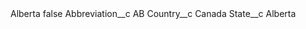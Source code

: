 <?xml version="1.0" encoding="UTF-8"?>
<CustomMetadata xmlns="http://soap.sforce.com/2006/04/metadata" xmlns:xsi="http://www.w3.org/2001/XMLSchema-instance" xmlns:xsd="http://www.w3.org/2001/XMLSchema">
    <label>Alberta</label>
    <protected>false</protected>
    <values>
        <field>Abbreviation__c</field>
        <value xsi:type="xsd:string">AB</value>
    </values>
    <values>
        <field>Country__c</field>
        <value xsi:type="xsd:string">Canada</value>
    </values>
    <values>
        <field>State__c</field>
        <value xsi:type="xsd:string">Alberta</value>
    </values>
</CustomMetadata>
